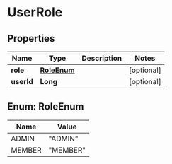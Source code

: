 
# UserRole

## Properties
Name | Type | Description | Notes
------------ | ------------- | ------------- | -------------
**role** | [**RoleEnum**](#RoleEnum) |  |  [optional]
**userId** | **Long** |  |  [optional]


<a name="RoleEnum"></a>
## Enum: RoleEnum
Name | Value
---- | -----
ADMIN | &quot;ADMIN&quot;
MEMBER | &quot;MEMBER&quot;



